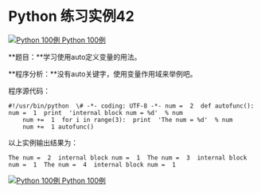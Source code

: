 Python 练习实例42
=============

 [![Python 100例](../images/up.gif) Python 100例](python-100-examples.html)

**题目：**学习使用auto定义变量的用法。

**程序分析：**没有auto关键字，使用变量作用域来举例吧。

程序源代码：
```
#!/usr/bin/python  \# -*- coding: UTF-8 -*- num =  2  def autofunc(): num =  1  print  'internal block num = %d'  % num
    num +=  1  for i in range(3):  print  'The num = %d'  % num
    num +=  1 autofunc()
```
以上实例输出结果为：
```
The num =  2  internal block num =  1  The num =  3  internal block num =  1  The num =  4  internal block num =  1
```
 [![Python 100例](../images/up.gif) Python 100例](python-100-examples.html)